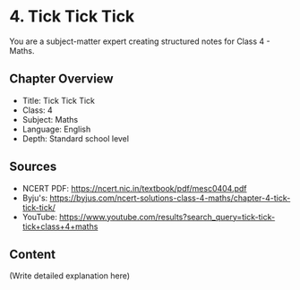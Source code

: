 # 4. Tick Tick Tick

You are a subject-matter expert creating structured notes for Class 4 - Maths.

## Chapter Overview
- Title: Tick Tick Tick
- Class: 4
- Subject: Maths
- Language: English
- Depth: Standard school level

## Sources
- NCERT PDF: https://ncert.nic.in/textbook/pdf/mesc0404.pdf
- Byju's: https://byjus.com/ncert-solutions-class-4-maths/chapter-4-tick-tick-tick/
- YouTube: https://www.youtube.com/results?search_query=tick-tick-tick+class+4+maths

## Content
(Write detailed explanation here)
